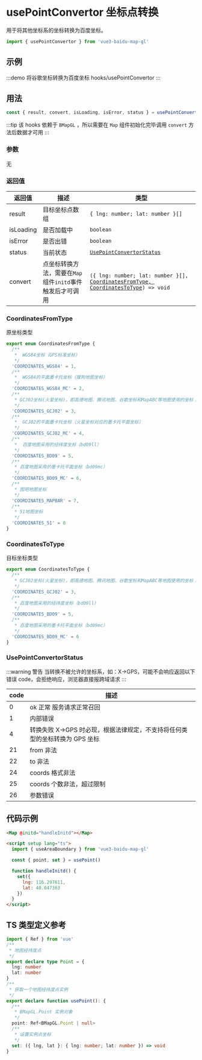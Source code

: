 # usePointConvertor 坐标点转换

用于将其他坐标系的坐标转换为百度坐标。

```ts
import { usePointConvertor } from 'vue3-baidu-map-gl'
```

## 示例

:::demo 将谷歌坐标转换为百度坐标
hooks/usePointConvertor
:::

## 用法

```ts
const { result, convert, isLoading, isError, status } = usePointConvertor()
```

:::tip
该 hooks 依赖于 `BMapGL` ，所以需要在 `Map` 组件初始化完毕调用 `convert` 方法后数据才可用
:::

### 参数

无

### 返回值

| 返回值    | 描述                                                     | 类型                                                                                                                                    |
| --------- | -------------------------------------------------------- | --------------------------------------------------------------------------------------------------------------------------------------- |
| result    | 目标坐标点数组                                           | `{ lng: number; lat: number }[]`                                                                                                        |
| isLoading | 是否加载中                                               | `boolean`                                                                                                                               |
| isError   | 是否出错                                                 | `boolean`                                                                                                                               |
| status    | 当前状态                                                 | [`UsePointConvertorStatus`](#usepointconvertorstatus)                                                                                   |
| convert   | 点坐标转换方法，需要在`Map`组件`initd`事件触发后才可调用 | `({ lng: number; lat: number }[], `[`CoordinatesFromType, `](#coordinatesfromtype) [`CoordinatesToType`](#coordinatestotype)`) => void` |

### CoordinatesFromType

原坐标类型

```ts
export enum CoordinatesFromType {
  /**
   *  WGS84坐标（GPS标准坐标）
   */
  'COORDINATES_WGS84' = 1,
  /**
   *  WGS84的平面墨卡托坐标（搜狗地图坐标）
   */
  'COORDINATES_WGS84_MC' = 2,
  /**
   * GCJ02坐标(火星坐标)，即高德地图、腾讯地图、谷歌坐标和MapABC等地图使用的坐标；
   */
  'COORDINATES_GCJ02' = 3,
  /**
   *  GCJ02的平面墨卡托坐标（火星坐标对应的墨卡托平面坐标）
   */
  'COORDINATES_GCJ02_MC' = 4,
  /**
   *  百度地图采用的经纬度坐标（bd09ll）
   */
  'COORDINATES_BD09' = 5,
  /**
   * 百度地图采用的墨卡托平面坐标（bd09mc）
   */
  'COORDINATES_BD09_MC' = 6,
  /**
   * 图吧地图坐标
   */
  'COORDINATES_MAPBAR' = 7,
  /**
   * 51地图坐标
   */
  'COORDINATES_51' = 8
}
```

### CoordinatesToType

目标坐标类型

```ts
export enum CoordinatesToType {
  /**
   * GCJ02坐标(火星坐标)，即高德地图、腾讯地图、谷歌坐标和MapABC等地图使用的坐标；
   */
  'COORDINATES_GCJ02' = 3,
  /**
   * 百度地图采用的经纬度坐标（bd09ll）
   */
  'COORDINATES_BD09' = 5,
  /**
   * 百度地图采用的墨卡托平面坐标（bd09mc）
   */
  'COORDINATES_BD09_MC' = 6
}
```

### UsePointConvertorStatus

:::warning 警告
当转换不被允许的坐标系，如：X→GPS，可能不会响应返回以下错误 code，会拒绝响应，浏览器直接报跨域请求
:::

| code | 描述                                                                       |
| ---- | -------------------------------------------------------------------------- |
| 0    | ok 正常 服务请求正常召回                                                   |
| 1    | 内部错误                                                                   |
| 4    | 转换失败 X→GPS 时必现，根据法律规定，不支持将任何类型的坐标转换为 GPS 坐标 |
| 21   | from 非法                                                                  |
| 22   | to 非法                                                                    |
| 24   | coords 格式非法                                                            |
| 25   | coords 个数非法，超过限制                                                  |
| 26   | 参数错误                                                                   |

## 代码示例

<!-- prettier-ignore -->
```html
<Map @initd="handleInitd"></Map>

<script setup lang="ts">
  import { useAreaBoundary } from 'vue3-baidu-map-gl'

  const { point, set } = usePoint()

  function handleInitd() {
    set({
      lng: 116.297611,
      lat: 40.047363
    })
  }
</script>
```

## TS 类型定义参考

```ts
import { Ref } from 'vue'
/**
 * 地图经纬度点
 */
export declare type Point = {
  lng: number
  lat: number
}
/**
 * 获取一个地图经纬度点实例
 */
export declare function usePoint(): {
  /**
   * BMapGL.Point 实例对象
   */
  point: Ref<BMapGL.Point | null>
  /**
   * 设置实例点坐标
   */
  set: ({ lng, lat }: { lng: number; lat: number }) => void
}
```
